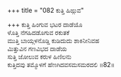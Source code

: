 +++
title = "082 ಕುತ್ತಿ ಹಿಙ್ಗುವ"

+++
ಕುತ್ತಿ ಹಿಂಗುವ ಭಟರ ದಾಡೆಯೊ  
ಳೊತ್ತಿ ನೆಗಹಿದಡೊಗುವ ರಕುತಕೆ  
ಮುತ್ತಿ ಬಾಯ್ಗಳನೊಡ್ಡಿ ಕುಡಿದುದು ಶಾಕಿನೀನಿವಹ  
ಮಿತ್ತುವಿನ ಗಣವಿಭದ ದಾಡೆಯ  
ಸುತ್ತಿ ಜೋಲುವ ಕರುಳ ಹಿಣಿಲನು  
ಕುತ್ತಿದವು ತಮ್ಮೊಳಗೆ ಹೆಣಗಿದವಸಮಸಮರದಲಿ      ॥82॥